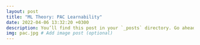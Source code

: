```yaml
---
layout: post
title: "ML Theory: PAC Learnability"
date: 2022-04-06 13:32:20 +0300
description: You’ll find this post in your `_posts` directory. Go ahead and edit it and re-build the site to see your changes. # Add post description (optional)
img: pac.jpg # Add image post (optional)
---
```

